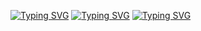 [![Typing SVG](https://readme-typing-svg.herokuapp.com?color=%2334F70B&size=25&lines=Languages+%3A)](https://git.io/typing-svg)
[![Typing SVG](https://readme-typing-svg.herokuapp.com?color=%23F70000&lines=HTML;CSS;BDscript;Lua)](https://git.io/typing-svg)
[![Typing SVG](https://readme-typing-svg.herokuapp.com?color=%237CF7AA&size=30&lines=.%2F5%24%230373)](https://git.io/typing-svg)
